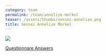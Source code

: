 ```yaml
---
category: team
permalink: /team/annelize-morkel
teaser: /assets/thumbs/sensei-annelize.png
title: Sensei Annelize Morkel
---
```


<img src="/assets/img/sensei-annelize.jpg" />

[Questionnare Answers](https://drive.google.com/open?id=1txuJeH_B9MkDrbKsqqhZgCPFuGu1e9eSNTsfuFOHnJI)
